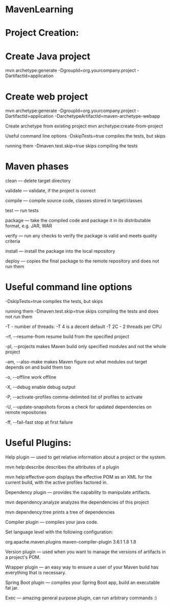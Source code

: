 # MavenLearning



Project Creation:
==================
Create Java project
=====================
mvn archetype:generate
-DgroupId=org.yourcompany.project
-DartifactId=application

Create web project
==========================
mvn archetype:generate
-DgroupId=org.yourcompany.project
-DartifactId=application
-DarchetypeArtifactId=maven-archetype-webapp

Create archetype from existing project
mvn archetype:create-from-project

Useful command line options
-DskipTests=true compiles the tests, but skips

running them
-Dmaven.test.skip=true skips compiling the tests


Maven phases
============================================================================================
clean — delete target directory

validate — validate, if the project is correct

compile — compile source code, classes stored in target/classes

test — run tests

package — take the compiled code and package it in its distributable format, e.g. JAR, WAR

verify — run any checks to verify the package is valid and meets quality criteria

install — install the package into the local repository

deploy — copies the final package to the remote repository and does not run them


Useful command line options
===========================================================================================
-DskipTests=true compiles the tests, but skips

running them
-Dmaven.test.skip=true skips compiling the tests and does not run them

-T - number of threads:
 -T 4 is a decent default
 -T 2C - 2 threads per CPU
 
-rf, --resume-from resume build from the specified project

-pl, --projects makes Maven build only specified modules and not the whole project

-am, --also-make makes Maven figure out what modules out target depends on and build them too

-o, --offline work offline

-X, --debug enable debug output

-P, --activate-profiles comma-delimited list of profiles to activate

-U, --update-snapshots forces a check for updated dependencies on remote repositories

-ff, --fail-fast stop at first failure

Useful Plugins:
===========================================================================================

Help plugin — used to get relative information about a project or the system.

mvn help:describe describes the attributes of a plugin

mvn help:effective-pom displays the effective POM as an XML for the current build, with the active profiles factored in.

Dependency plugin — provides the capability to manipulate artifacts.

mvn dependency:analyze analyzes the dependencies of this project

mvn dependency:tree prints a tree of dependencies

Compiler plugin — compiles your java code.

Set language level with the following configuration:

<plugin>
 <groupId>org.apache.maven.plugins</groupId>
 <artifactId>maven-compiler-plugin</
 artifactId>
 <version>3.6.1</version>
 <configuration>
 <source>1.8</source>
 <target>1.8</target>
 </configuration>
</plugin>

Version plugin — used when you want to manage the versions of artifacts in a project's POM.

Wrapper plugin — an easy way to ensure a user of your Maven build has everything that is necessary.

Spring Boot plugin — compiles your Spring Boot app, build an executable fat jar.

Exec — amazing general purpose plugin, can run arbitrary commands :) 
